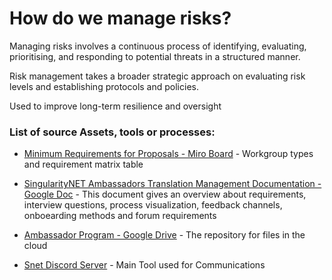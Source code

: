 # How do we manage risks?

Managing risks involves a continuous process of identifying, evaluating, prioritising, and responding to potential threats in a structured manner.

Risk management takes a broader strategic approach on evaluating risk levels and establishing protocols and policies.

Used to improve long-term resilience and oversight


### List of source Assets, tools or processes:
- [Minimum Requirements for Proposals - Miro Board](https://miro.com/app/board/uXjVN8kUlbw=/?moveToWidget=3458764584332248096&amp;cot=14) - Workgroup types and requirement matrix table

- [SingularityNET Ambassadors Translation Management Documentation - Google Doc](https://docs.google.com/document/d/11NHo9NByGyxme1SqpJGjLjI4Q9InTYg6zg82yyQjaMY/edit#heading=h.99k12cel72kh) - This document gives an overview about requirements, interview questions, process visualization, feedback channels, onboearding methods and forum requirements

- [Ambassador Program - Google Drive](https://drive.google.com/drive/u/1/my-drive) - The repository for files in the cloud

- [Snet Discord Server](https://discord.gg/snet) - Main Tool used for Communications


